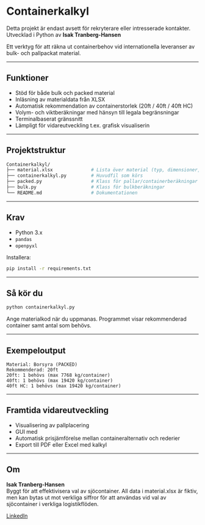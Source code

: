 # Containerkalkyl  
Detta projekt är endast avsett för rekryterare eller intresserade kontakter.
Utvecklad i Python av **Isak Tranberg-Hansen**

Ett verktyg för att räkna ut containerbehov vid internationella leveranser av bulk- och pallpackat material.

---

## Funktioner

- Stöd för både bulk och packed material  
- Inläsning av materialdata från XLSX
- Automatisk rekommendation av containerstorlek (20ft / 40ft / 40ft HC)  
- Volym- och viktberäkningar med hänsyn till legala begränsningar  
- Terminalbaserat gränssnitt  
- Lämpligt för vidareutveckling t.ex. grafisk visualiserin

---

## Projektstruktur

```bash
Containerkalkyl/
├── material.xlsx              # Lista över material (typ, dimensioner, densitet etc)
├── containerkalkyl.py         # Huvudfil som körs
├── packed.py                  # Klass för pallar/containerberäkningar
├── bulk.py                    # Klass för bulkberäkningar
└── README.md                  # Dokumentationen
```

---

## Krav

- Python 3.x  
- `pandas`  
- `openpyxl`

Installera:

```bash
pip install -r requirements.txt
```

---

## Så kör du

```bash
python containerkalkyl.py
```

Ange materialkod när du uppmanas. Programmet visar rekommenderad container samt antal som behövs.

---

## Exempeloutput

```
Material: Borsyra (PACKED)
Rekommenderad: 20ft
20ft: 1 behövs (max 7768 kg/container)
40ft: 1 behövs (max 19420 kg/container)
40ft HC: 1 behövs (max 19420 kg/container)
```

---

## Framtida vidareutveckling

- Visualisering av pallplacering  
- GUI med   
- Automatisk prisjämförelse mellan containeralternativ och rederier 
- Export till PDF eller Excel med kalkyl  

---

## Om 

**Isak Tranberg-Hansen**  
Byggt för att effektivisera val av sjöcontainer. All data i material.xlsx är fiktiv, men kan bytas ut mot verkliga siffror för att användas vid val av sjöcontainer i verkliga logistikflöden.

[LinkedIn](https://se.linkedin.com/in/isak-tranberg-hansen-a299452ab)
